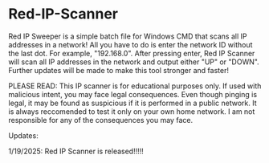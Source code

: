 # Red-IP-Scanner
Red IP Sweeper is a simple batch file for Windows CMD that scans all IP addresses in a network! All you have to do is enter the network ID without the last dot. For example, "192.168.0". After pressing enter, Red IP Scanner will scan all IP addresses in the network and output either "UP" or "DOWN". Further updates will be made to make this tool stronger and faster!

PLEASE READ: This IP scanner is for educational purposes only. If used with malicious intent, you may face legal consequences. Even though pinging is legal, it may be found as suspicious if it is performed in a public network. It is always reccomended to test it only on your own home network. I am not responsible for any of the consequences you may face.

Updates: 

1/19/2025: Red IP Scanner is released!!!!!
